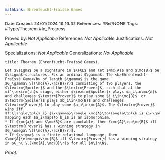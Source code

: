 ```yaml
---
mathLink: Ehrenfeucht-Fraïssé Games
---
```


<div class="topSpace"></div>

Date Created: 24/01/2024 16:16:32
References: #Ref/NONE
Tags: #Type/Theorem #In_Progress

Proved by: <i>Not Applicable</i>
References: <i>Not Applicable</i>
Justifications: <i>Not Applicable</i>

Specializations: <i>Not Applicable</i>
Generalizations: <i>Not Applicable</i>

``` ad-Theorem
title: Theorem (Ehrenfeucht-Fraïssé Games).

Let $\sigma$ be a signature in $\FOL$ and let $\mc{A}$ and $\mc{B}$ be $\sigma$-structures. Fix an ordinal $\gamma$. The <b>Ehrenfeucht-Fraïssé Game</b> of length $\gamma$ is the game $G_\gamma\!\l(\mc{A},\mc{B}\r)$ consisting of two players, the $\textrm{Spoiler}$ and the $\textrm{Prover}$, such that at the $i^\textrm{th}$ stage, either $\textrm{Spoiler}$ plays $a_i\in\mc{A}$ and challenges $\textrm{Prover}$ to play some $b_i\in\mc{B}$, or $\textrm{Spoiler}$ plays $b_i\in\mc{B}$ and challenges $\textrm{Prover}$ to play some $a_i\in\mc{A}$. The $\textrm{Prover}$ wins iff $f:\langle\tpl{a_i}_{i<\gamma}\rangle_\mc{A}\to\langle\tpl{b_i}_{i<\gamma}\rangle_\mc{B}$ mapping each $a_i\mapsto b_i$ is an isomorphism.
* If $\mc{A}$ and $\mc{B}$ are countable, then $\mc{A}\iso\mc{B}$ iff $\textrm{Prover}$ has a winning strategy in $G_\omega\!\l(\mc{A},\mc{B}\r)$.
* If $\sigma$ is a finite relational language, then $\mc{A}\elemequiv\mc{B}$ iff $\textrm{Prover}$ has a winning strategy in $G_n\!\l(\mc{A},\mc{B}\r)$ for all $n\in\N$.

```

<i>Proof.</i> 

